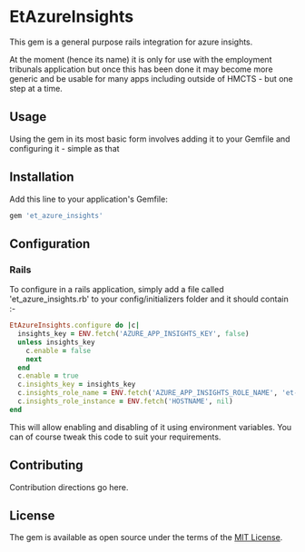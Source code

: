 # EtAzureInsights

This gem is a general purpose rails integration for azure insights.

At the moment (hence its name) it is only for use with the employment tribunals application
but once this has been done it may become more generic and be usable for many apps including outside
of HMCTS - but one step at a time.

## Usage
Using the gem in its most basic form involves adding it to your Gemfile and configuring it - simple as that

## Installation
Add this line to your application's Gemfile:

```ruby
gem 'et_azure_insights'
```

## Configuration

### Rails

To configure in a rails application, simply add a file called 'et_azure_insights.rb' to your config/initializers folder
and it should contain :-

```ruby
EtAzureInsights.configure do |c|
  insights_key = ENV.fetch('AZURE_APP_INSIGHTS_KEY', false)
  unless insights_key
    c.enable = false
    next
  end
  c.enable = true
  c.insights_key = insights_key
  c.insights_role_name = ENV.fetch('AZURE_APP_INSIGHTS_ROLE_NAME', 'et-api')
  c.insights_role_instance = ENV.fetch('HOSTNAME', nil)
end

```

This will allow enabling and disabling of it using environment variables.  You can of course
tweak this code to suit your requirements.

## Contributing
Contribution directions go here.

## License
The gem is available as open source under the terms of the [MIT License](https://opensource.org/licenses/MIT).
